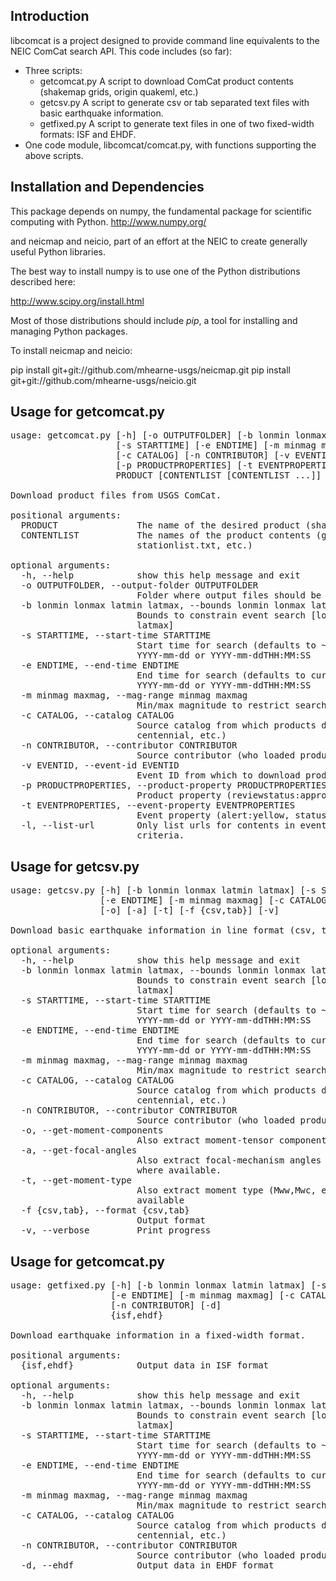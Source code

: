 Introduction
------------

libcomcat is a project designed to provide command line equivalents to the NEIC ComCat search API.  This 
code includes (so far):
 * Three scripts:
   * getcomcat.py A script to download ComCat product contents (shakemap grids, origin quakeml, etc.)
   * getcsv.py A script to generate csv or tab separated text files with basic earthquake information.
   * getfixed.py A script to generate text files in one of two fixed-width formats: ISF and EHDF.
 * One code module, libcomcat/comcat.py, with functions supporting the above scripts.

Installation and Dependencies
-----------------------------

This package depends on numpy, the fundamental package for scientific computing with Python.
<a href="http://www.numpy.org/">http://www.numpy.org/</a>

and neicmap and neicio, part of an effort at the NEIC to create generally useful Python libraries.

The best way to install numpy is to use one of the Python distributions described here:

<a href="http://www.scipy.org/install.html">http://www.scipy.org/install.html</a>

Most of those distributions should include <em>pip</em>, a tool for installing and managing Python packages.

To install neicmap and neicio:

pip install git+git://github.com/mhearne-usgs/neicmap.git
pip install git+git://github.com/mhearne-usgs/neicio.git

Usage for getcomcat.py
--------
<pre>
usage: getcomcat.py [-h] [-o OUTPUTFOLDER] [-b lonmin lonmax latmin latmax]
                    [-s STARTTIME] [-e ENDTIME] [-m minmag maxmag]
                    [-c CATALOG] [-n CONTRIBUTOR] [-v EVENTID]
                    [-p PRODUCTPROPERTIES] [-t EVENTPROPERTIES] [-l]
                    PRODUCT [CONTENTLIST [CONTENTLIST ...]]

Download product files from USGS ComCat.

positional arguments:
  PRODUCT               The name of the desired product (shakemap, dyfi, etc.)
  CONTENTLIST           The names of the product contents (grid.xml,
                        stationlist.txt, etc.)

optional arguments:
  -h, --help            show this help message and exit
  -o OUTPUTFOLDER, --output-folder OUTPUTFOLDER
                        Folder where output files should be written.
  -b lonmin lonmax latmin latmax, --bounds lonmin lonmax latmin latmax
                        Bounds to constrain event search [lonmin lonmax latmin
                        latmax]
  -s STARTTIME, --start-time STARTTIME
                        Start time for search (defaults to ~30 days ago).
                        YYYY-mm-dd or YYYY-mm-ddTHH:MM:SS
  -e ENDTIME, --end-time ENDTIME
                        End time for search (defaults to current date/time).
                        YYYY-mm-dd or YYYY-mm-ddTHH:MM:SS
  -m minmag maxmag, --mag-range minmag maxmag
                        Min/max magnitude to restrict search.
  -c CATALOG, --catalog CATALOG
                        Source catalog from which products derive (atlas,
                        centennial, etc.)
  -n CONTRIBUTOR, --contributor CONTRIBUTOR
                        Source contributor (who loaded product) (us, nc, etc.)
  -v EVENTID, --event-id EVENTID
                        Event ID from which to download product contents.
  -p PRODUCTPROPERTIES, --product-property PRODUCTPROPERTIES
                        Product property (reviewstatus:approved).
  -t EVENTPROPERTIES, --event-property EVENTPROPERTIES
                        Event property (alert:yellow, status:REVIEWED, etc.).
  -l, --list-url        Only list urls for contents in events that match
                        criteria.
</pre>
Usage for getcsv.py
--------
<pre>
usage: getcsv.py [-h] [-b lonmin lonmax latmin latmax] [-s STARTTIME]
                 [-e ENDTIME] [-m minmag maxmag] [-c CATALOG] [-n CONTRIBUTOR]
                 [-o] [-a] [-t] [-f {csv,tab}] [-v]

Download basic earthquake information in line format (csv, tab, etc.).

optional arguments:
  -h, --help            show this help message and exit
  -b lonmin lonmax latmin latmax, --bounds lonmin lonmax latmin latmax
                        Bounds to constrain event search [lonmin lonmax latmin
                        latmax]
  -s STARTTIME, --start-time STARTTIME
                        Start time for search (defaults to ~30 days ago).
                        YYYY-mm-dd or YYYY-mm-ddTHH:MM:SS
  -e ENDTIME, --end-time ENDTIME
                        End time for search (defaults to current date/time).
                        YYYY-mm-dd or YYYY-mm-ddTHH:MM:SS
  -m minmag maxmag, --mag-range minmag maxmag
                        Min/max magnitude to restrict search.
  -c CATALOG, --catalog CATALOG
                        Source catalog from which products derive (atlas,
                        centennial, etc.)
  -n CONTRIBUTOR, --contributor CONTRIBUTOR
                        Source contributor (who loaded product) (us, nc, etc.)
  -o, --get-moment-components
                        Also extract moment-tensor components where available.
  -a, --get-focal-angles
                        Also extract focal-mechanism angles (strike,dip,rake)
                        where available.
  -t, --get-moment-type
                        Also extract moment type (Mww,Mwc, etc.) where
                        available
  -f {csv,tab}, --format {csv,tab}
                        Output format
  -v, --verbose         Print progress
</pre>

Usage for getcomcat.py
--------
<pre>
usage: getfixed.py [-h] [-b lonmin lonmax latmin latmax] [-s STARTTIME]
                   [-e ENDTIME] [-m minmag maxmag] [-c CATALOG]
                   [-n CONTRIBUTOR] [-d]
                   {isf,ehdf}

Download earthquake information in a fixed-width format.

positional arguments:
  {isf,ehdf}            Output data in ISF format

optional arguments:
  -h, --help            show this help message and exit
  -b lonmin lonmax latmin latmax, --bounds lonmin lonmax latmin latmax
                        Bounds to constrain event search [lonmin lonmax latmin
                        latmax]
  -s STARTTIME, --start-time STARTTIME
                        Start time for search (defaults to ~30 days ago).
                        YYYY-mm-dd or YYYY-mm-ddTHH:MM:SS
  -e ENDTIME, --end-time ENDTIME
                        End time for search (defaults to current date/time).
                        YYYY-mm-dd or YYYY-mm-ddTHH:MM:SS
  -m minmag maxmag, --mag-range minmag maxmag
                        Min/max magnitude to restrict search.
  -c CATALOG, --catalog CATALOG
                        Source catalog from which products derive (atlas,
                        centennial, etc.)
  -n CONTRIBUTOR, --contributor CONTRIBUTOR
                        Source contributor (who loaded product) (us, nc, etc.)
  -d, --ehdf            Output data in EHDF format
</pre>